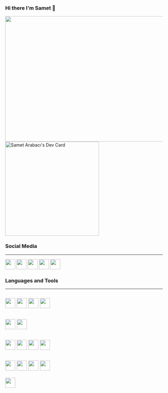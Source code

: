 ### Hi there I'm Samet :wave:

<img src="https://user-images.githubusercontent.com/75490736/141855530-3a345914-b915-4533-88f5-be0189ce2969.gif" align="right" width="600" height="400" />

<a href="https://app.daily.dev/Smtrbci"><img src="https://api.daily.dev/devcards/e436b66d23444339ab73a27691ade9a8.png?r=e54" width="300" alt="Samet Arabacı's Dev Card"/></a>

### Social Media
---
[<img height="32" width="32" src="https://unpkg.com/simple-icons@v6/icons/twitter.svg"/>][twitter] 
[<img height="32" width="32" src="https://unpkg.com/simple-icons@v6/icons/linkedin.svg"/>][linkedin] 
[<img height="32" width="32" src="https://unpkg.com/simple-icons@v6/icons/instagram.svg"/>][instagram] 
[<img height="32" width="32" src="https://unpkg.com/simple-icons@v6/icons/google.svg"/>][google] 
[<img height="32" width="32" src="https://unpkg.com/simple-icons@v6/icons/wordpress.svg"/>][wordpress] 


[twitter]: https://twitter.com/smtrbci
[linkedin]: https://www.linkedin.com/in/smtrbci/
[instagram]: https://www.instagram.com/salihsametarabaci/
[google]: https://g.dev/Smtrbci
[wordpress]: https://capslockweb.com/


### Languages and Tools
---
<img height="32" width="32" src="https://img.icons8.com/fluency/48/000000/python.png"/> <img height="32" width="32" src="https://img.icons8.com/color/48/000000/java-coffee-cup-logo--v1.png"/> <img height="32" width="32" src="https://img.icons8.com/color/48/000000/c-programming.png"/> <img height="32" width="32" src="https://img.icons8.com/external-tal-revivo-color-tal-revivo/48/000000/external-cplusplus-a-general-purpose-descriptive-programming-computer-language-logo-color-tal-revivo.png"/>
---
<img height="32" width="32" src="https://img.icons8.com/fluency/48/000000/flutter.png"/> <img height="32" width="32" src="https://img.icons8.com/color/48/000000/dart.png"/>
---
<img height="32" width="32" src="https://img.icons8.com/color/48/000000/visual-studio-code-2019.png"/> <img height="32" width="32" src="https://img.icons8.com/color/50/000000/android-studio--v3.png"/> <img height="32" width="32" src="https://img.icons8.com/fluency/48/000000/unity.png"/> <img height="32" width="32" src="https://img.icons8.com/color/48/000000/unreal-engine.png"/>
---
<img height="32" width="32" src="https://img.icons8.com/color/48/000000/javascript--v1.png"/> <img height="32" width="32" src="https://img.icons8.com/color/64/000000/html-5--v1.png"/> <img height="32" width="32" src="https://img.icons8.com/color/48/000000/css3.png"/> <img height="32" width="32" src="https://img.icons8.com/officel/40/000000/php-logo.png"/>
---
<img height="32" width="32" src="https://img.icons8.com/color/48/000000/wordpress.png"/>
